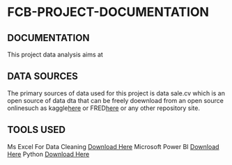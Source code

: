 # FCB-PROJECT-DOCUMENTATION
## DOCUMENTATION
This project data analysis aims at 


## DATA SOURCES
The primary sources of data used for this project is data sale.cv which is an open source of data dta that can be freely doewnload from an open source onlinesuch as kaggle[here](http://kaggle.com) or FRED[here](http://fred.com) or any other repository site. 

## TOOLS USED
Ms Excel For Data Cleaning [Download Here](https://microsoft.com)
Microsoft Power BI [Download Here](https:microsoft.com)
Python [Download Here](https://microsoft.com)
